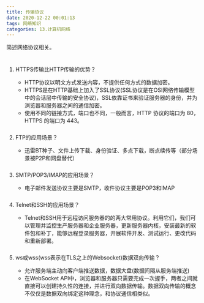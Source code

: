 ```yaml
---
title: 传输协议
date: 2020-12-22 00:01:13
tags: 网络知识
categories: 13.计算机网络
---
```

<style type="text/css">
.pt{padding-top:10px;}
</style>

<p>简述网络协议相关。</p>

<ol>
  <li class="pt">
    <p>HTTPS传输比HTTP传输的优势？</p>
    <ul>
      <li>HTTP协议以明文方式发送内容，不提供任何方式的数据加密。</li>
      <li>HTTPS是在HTTP基础上加入了SSL协议(SSL协议是在OSI网络传输模型中的会话层中传输的安全协议)，SSL依靠证书来验证服务器的身份，并为浏览器和服务器之间的通信加密。</li>
      <li>使用不同的链接方式，端口也不同，一般而言，HTTP 协议的端口为 80，HTTPS 的端口为 443。</li>
    </ul>
  </li>
  <li class="pt">
    <p>FTP的应用场景？</p>
    <ul>
      <li>迅雷BT种子、文件上传下载、身份验证、多点下载，断点续传等（部分场景被P2P和网盘替代）</li>
    </ul>
  </li>
  <li class="pt">
    <p>SMTP/POP3/IMAP的应用场景？</p>
    <ul>
      <li>电子邮件发送协议主要是SMTP，收件协议主要是POP3和IMAP</li>
    </ul>
  </li>
  <li class="pt">
    <p>Telnet和SSH的应用场景？</p>
    <ul>
      <li>Telnet和SSH用于远程访问服务器的的两大常用协议。利用它们，我们可以管理并监控生产服务器和企业服务器，更新服务器内核，安装最新的软件包和补丁，能够远程登录服务器，开展软件开发、测试运行、更改代码和重新部署。</li>
    </ul>
  </li>
  <li class="pt">
    <p>ws或wss(wss表示在TLS之上的Websocket)数据双向传输？</p>
    <ul>
      <li>允许服务端主动向客户端推送数据，数据大盘(数据间隔从服务端推送)</li>
      <li>在WebSocket API中，浏览器和服务器只需要完成一次握手，两者之间就直接可以创建持久性的连接，并进行双向数据传输。数据双向传输的概念不仅仅是数据双向绑定这种理念，和协议通信相类似。</li>
    </ul>
</ol>
